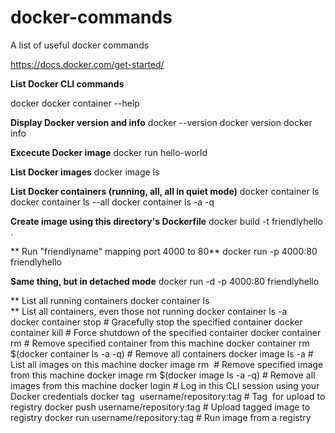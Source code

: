 # docker-commands
A list of useful docker commands


https://docs.docker.com/get-started/

**List Docker CLI commands**

docker
docker container --help

**Display Docker version and info**
docker --version
docker version
docker info

**Excecute Docker image**
docker run hello-world

**List Docker images**
docker image ls

**List Docker containers (running, all, all in quiet mode)**
docker container ls
docker container ls --all
docker container ls -a -q

**Create image using this directory's Dockerfile**
docker build -t friendlyhello .

** Run "friendlyname" mapping port 4000 to 80**
docker run -p 4000:80 friendlyhello

**Same thing, but in detached mode**
docker run -d -p 4000:80 friendlyhello

** List all running containers
docker container ls                
** List all containers, even those not running
docker container ls -a             
docker container stop <hash>           # Gracefully stop the specified container
docker container kill <hash>         # Force shutdown of the specified container
docker container rm <hash>        # Remove specified container from this machine
docker container rm $(docker container ls -a -q)         # Remove all containers
docker image ls -a                             # List all images on this machine
docker image rm <image id>            # Remove specified image from this machine
docker image rm $(docker image ls -a -q)   # Remove all images from this machine
docker login             # Log in this CLI session using your Docker credentials
docker tag <image> username/repository:tag  # Tag <image> for upload to registry
docker push username/repository:tag            # Upload tagged image to registry
docker run username/repository:tag                   # Run image from a registry

